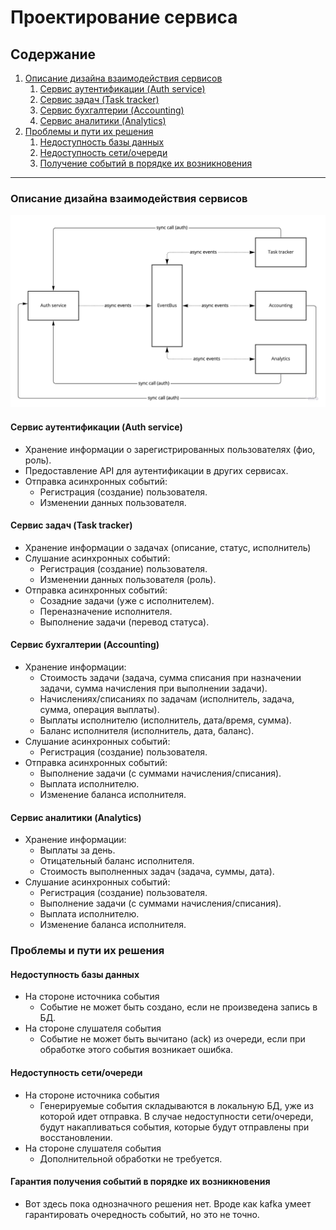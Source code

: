 # Проектирование сервиса

## Содержание
1. [Описание дизайна взаимодействия сервисов](#design)
    1. [Сервис аутентификации (Auth service)](#design_auth)
    1. [Сервис задач (Task tracker)](#design_task_tracker)
    1. [Сервис бухгалтерии (Accounting)](#design_accounting)
    1. [Сервис аналитики (Analytics)](#design_analytics)
1. [Проблемы и пути их решения](#troubles_transport)
    1. [Недоступность базы данных](#troubles_database)
    1. [Недоступность сети/очереди](#troubles_transport)
    1. [Получение событий в порядке их возникновения](#troubles_ordering)

---

### Описание дизайна взаимодействия сервисов <a name="design"></a>

![Черновик проекта будущего сервиса](./async_architecture_lesson_0.jpg)

#### Сервис аутентификации (Auth service) <a name="design_auth"></a>
* Хранение информации о зарегистрированных пользователях (фио, роль).
* Предоставление API для аутентификации в других сервисах.
* Отправка асинхронных событий:
    * Регистрация (создание) пользователя.
    * Изменении данных пользователя.

#### Сервис задач (Task tracker) <a name="design_task_tracker"></a>
* Хранение информации о задачах (описание, статус, исполнитель)
* Слушание асинхронных событий:
    * Регистрация (создание) пользователя.
    * Изменении данных пользователя (роль).
* Отправка асинхронных событий:
    * Созадние задачи (уже с исполнителем).
    * Переназначение исполнителя.
    * Выполнение задачи (перевод статуса).

#### Сервис бухгалтерии (Accounting) <a name="design_accounting"></a>
* Хранение информации:
    * Стоимость задачи (задача, сумма списания при назначении задачи, сумма начисления при выполнении задачи).
    * Начислениях/списаниях по задачам (исполнитель, задача, сумма, операция выплаты).
    * Выплаты исполнителю (исполнитель, дата/время, сумма).
    * Баланс исполнителя (исполнитель, дата, баланс).
* Слушание асинхронных событий:
    * Регистрация (создание) пользователя.
* Отправка асинхронных событий:
    * Выполнение задачи (с суммами начисления/списания).
    * Выплата исполнителю.
    * Изменение баланса исполнителя.

#### Сервис аналитики (Analytics) <a name="design_analytics"></a>
* Хранение информации:
    * Выплаты за день.
    * Отицательный баланс исполнителя.
    * Стоимость выполненных задач (задача, суммы, дата).
* Слушание асинхронных событий:
    * Регистрация (создание) пользователя.
    * Выполнение задачи (с суммами начисления/списания).
    * Выплата исполнителю.
    * Изменение баланса исполнителя.


### Проблемы и пути их решения <a name="troubles"></a>

#### Недоступность базы данных <a name="troubles_database"></a>
* На стороне источника события
    * Событие не может быть создано, если не произведена запись в БД.
* На стороне слушателя события
    * Событие не может быть вычитано (ack) из очереди, если при обработке этого события возникает ошибка.

#### Недоступность сети/очереди <a name="troubles_transport"></a>
* На стороне источника события
    * Генерируемые события складываются в локальную БД, уже из которой идет отправка. В случае недоступности сети/очереди, будут накапливаться события, которые будут отправлены при восстановлении.
* На стороне слушателя события
    * Дополнительной обработки не требуется.

#### Гарантия получения событий в порядке их возникновения <a name="troubles_ordering"></a>
* Вот здесь пока однозначного решения нет. Вроде как kafka умеет гарантировать очередность событий, но это не точно.
